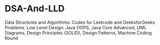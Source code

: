 # DSA-And-LLD
Data Structures and Algorithms: Codes for Leetcode and GeeksforGeeks Problems. Low Level Design: 
Java OOPS, Java Core Advanced, UML Diagrams, Design Principles (SOLID), Design Patterns, Machine Coding Round

